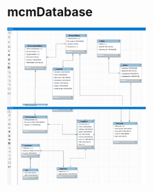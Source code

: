 # mcmDatabase

<img src="1.png" alt="alt text" width="320" height="180">

<img src="2.png" alt="alt text" width="320" height="180">
